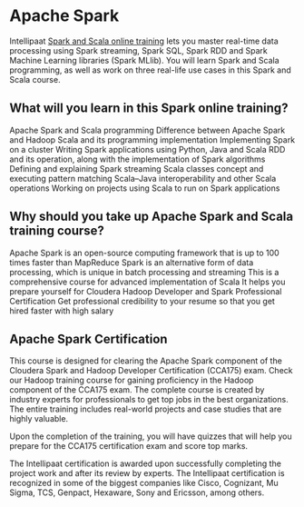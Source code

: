 # Apache Spark

Intellipaat [Spark and Scala online training](https://intellipaat.com/apache-spark-scala-training/) lets you master real-time data processing using Spark streaming, Spark SQL, Spark RDD and Spark Machine Learning libraries (Spark MLlib). You will learn Spark and Scala programming, as well as work on three real-life use cases in this Spark and Scala course.

## What will you learn in this Spark online training?

Apache Spark and Scala programming
Difference between Apache Spark and Hadoop
Scala and its programming implementation
Implementing Spark on a cluster
Writing Spark applications using Python, Java and Scala
RDD and its operation, along with the implementation of Spark algorithms
Defining and explaining Spark streaming
Scala classes concept and executing pattern matching
Scala–Java interoperability and other Scala operations
Working on projects using Scala to run on Spark applications

## Why should you take up Apache Spark and Scala training course?

Apache Spark is an open-source computing framework that is up to 100 times faster than MapReduce
Spark is an alternative form of data processing, which is unique in batch processing and streaming
This is a comprehensive course for advanced implementation of Scala
It helps you prepare yourself for Cloudera Hadoop Developer and Spark Professional Certification
Get professional credibility to your resume so that you get hired faster with high salary

## Apache Spark Certification

This course is designed for clearing the Apache Spark component of the Cloudera Spark and Hadoop Developer Certification (CCA175) exam. Check our Hadoop training course for gaining proficiency in the Hadoop component of the CCA175 exam. The complete course is created by industry experts for professionals to get top jobs in the best organizations. The entire training includes real-world projects and case studies that are highly valuable.

Upon the completion of the training, you will have quizzes that will help you prepare for the CCA175 certification exam and score top marks.

The Intellipaat certification is awarded upon successfully completing the project work and after its review by experts. The Intellipaat certification is recognized in some of the biggest companies like Cisco, Cognizant, Mu Sigma, TCS, Genpact, Hexaware, Sony and Ericsson, among others.
